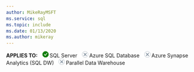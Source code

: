```yaml
---
author: MikeRayMSFT
ms.service: sql
ms.topic: include
ms.date: 01/13/2020
ms.author: mikeray
---
```


<Token>**APPLIES TO:** ![Yes](media/yes2.png)SQL Server ![No](media/no.png)Azure SQL Database ![No](media/no.png)Azure Synapse Analytics (SQL DW) ![No](media/no.png)Parallel Data Warehouse </Token>
